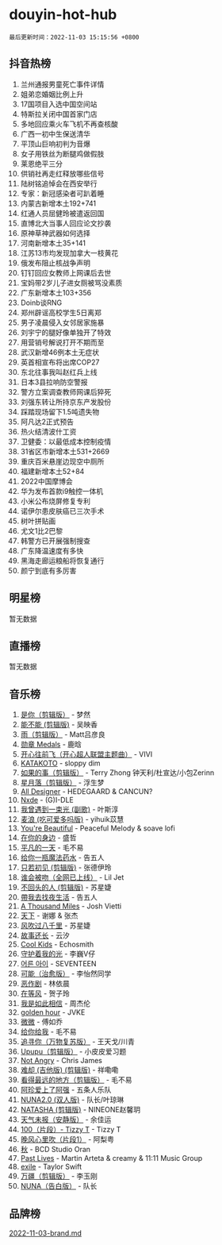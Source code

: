 # douyin-hot-hub

`最后更新时间：2022-11-03 15:15:56 +0800`

## 抖音热榜

1. 兰州通报男童死亡事件详情
1. 姐弟恋婚姻比例上升
1. 17国项目入选中国空间站
1. 特斯拉关闭中国首家门店
1. 多地回应乘火车飞机不再查核酸
1. 广西一初中生保送清华
1. 平顶山巨响初判为音爆
1. 女子用铁丝为断腿鸡做假肢
1. 莱恩绝平三分
1. 供销社再走红释放哪些信号
1. 陆树铭追悼会在西安举行
1. 专家：新冠感染者可趴着睡
1. 内蒙古新增本土192+741
1. 红通人员屈健玲被遣返回国
1. 直博北大当事人回应论文抄袭
1. 原神草神武器如何选择
1. 河南新增本土35+141
1. 江苏13市均发现加拿大一枝黄花
1. 俄发布阻止核战争声明
1. 钉钉回应女教师上网课后去世
1. 宝妈带2岁儿子进女厕被骂没素质
1. 广东新增本土103+356
1. Doinb谈RNG
1. 郑州辟谣高校学生5日离郑
1. 男子凌晨侵入女邻居家施暴
1. 刘宇宁的腿好像单独开了特效
1. 用营销号解说打开不期而至
1. 武汉新增46例本土无症状
1. 英首相宣布将出席COP27
1. 东北往事我叫赵红兵上线
1. 日本3县拉响防空警报
1. 警方立案调查教师网课后猝死
1. 刘强东转让所持京东产发股份
1. 踩踏现场留下1.5吨遗失物
1. 阿凡达2正式预告
1. 热火结清波什工资
1. 卫健委：以最低成本控制疫情
1. 31省区市新增本土531+2669
1. 重庆百米悬崖边现空中厕所
1. 福建新增本土52+84
1. 2022中国摩博会
1. 华为发布首款i9触控一体机
1. 小米公布烧屏修复专利
1. 诺伊尔患皮肤癌已三次手术
1. 树叶拼贴画
1. 尤文1比2巴黎
1. 韩警方已开展强制搜查
1. 广东降温速度有多快
1. 黑海走廊运粮船将恢复通行
1. 颜宁到底有多厉害

## 明星榜

暂无数据

## 直播榜

暂无数据

## 音乐榜

1. [是你（剪辑版）](https://sf6-cdn-tos.douyinstatic.com/obj/tos-cn-ve-2774/46019dae783c4c969944217fe1cfafc4) - 梦然
1. [能不能 (剪辑版)](https://sf6-cdn-tos.douyinstatic.com/obj/tos-cn-ve-2774/fc4a6c45b4a34277ba4088e1d7fdff98) - 吴映香
1. [雨（剪辑版）](https://sf6-cdn-tos.douyinstatic.com/obj/tos-cn-ve-2774/1daf425e3c6d4bd5941a2a6b42e227cb) - Matt吕彦良
1. [勋章 Medals](https://sf3-cdn-tos.douyinstatic.com/obj/tos-cn-ve-2774/9b76f8a05eae433fb25f6e9524ee156d) - 鹿晗
1. [开心往前飞（开心超人联盟主题曲）](https://sf3-cdn-tos.douyinstatic.com/obj/tos-cn-ve-2774/9d8fb7c82cf1421fb93a9fe925275e0a) - VIVI
1. [KATAKOTO](https://sf6-cdn-tos.douyinstatic.com/obj/tos-cn-ve-2774/c2b2f5a0d95349eb9c9e0d7bef00bc9d) - sloppy dim
1. [如果的事（剪辑版）](https://sf6-cdn-tos.douyinstatic.com/obj/tos-cn-ve-2774/324a764a5a68407e99e6ead9f5a22e3d) - Terry Zhong 钟天利/杜宣达/小包Zerinn
1. [星月落（剪辑版）](https://sf3-cdn-tos.douyinstatic.com/obj/tos-cn-ve-2774/64f6a265eb564060b6567ad99582aaca) - 浮生梦
1. [All Designer](https://sf3-cdn-tos.douyinstatic.com/obj/tos-cn-ve-2774/d57ee52535cf48e58f2988ea5455424c) - HEDEGAARD & CANCUN?
1. [Nxde](https://sf3-cdn-tos.douyinstatic.com/obj/tos-cn-ve-2774/oIX3f18tZUgCZQQbRlIOGAnjZy3eDBR6BgZmqV) - (G)I-DLE
1. [我曾遇到一束光 (副歌)]() - 叶斯淳
1. [麦浪 (吃可爱多吗版)](https://sf3-cdn-tos.douyinstatic.com/obj/tos-cn-ve-2774/fb2bf2aaa2854aaa8ec0fcfabbee4bd8) - yihuik苡慧
1. [You're Beautiful](https://sf6-cdn-tos.douyinstatic.com/obj/tos-cn-ve-2774/95be745d658f43fe9be3642ce0d729a2) - Peaceful Melody & soave lofi
1. [在你的身边](https://sf3-cdn-tos.douyinstatic.com/obj/tos-cn-ve-2774/9dce2ee6c9f84c17a6d68458730d7ae8) - 盛哲
1. [平凡的一天]() - 毛不易
1. [给你一瓶魔法药水](https://sf6-cdn-tos.douyinstatic.com/obj/tos-cn-ve-2774/7feb593ee8de4da69c1370c49d58b610) - 告五人
1. [只若初见 (剪辑版)]() - 张德伊玲
1. [谁会被吻（全网已上线）](https://sf6-cdn-tos.douyinstatic.com/obj/tos-cn-ve-2774/b4aa7945c88d491584f57caea87b054c) - Lil Jet
1. [不回头的人 (剪辑版)]() - 苏星婕
1. [帶我去找夜生活]() - 告五人
1. [A Thousand Miles]() - Josh Vietti
1. [天下]() - 谢娜 & 张杰
1. [风吹过八千里](https://sf6-cdn-tos.douyinstatic.com/obj/tos-cn-ve-2774/a1a6ff5c96de4f13890fedc3fd6d4c76) - 苏星婕
1. [故事还长]() - 云汐
1. [Cool Kids](https://sf6-cdn-tos.douyinstatic.com/obj/tos-cn-ve-2774/bb53961b549943f2b97f436a450f92d3) - Echosmith
1. [守护着我的光](https://sf6-cdn-tos.douyinstatic.com/obj/tos-cn-ve-2774/ed20fb3dda19418492eb676bfe287e15) - 李巍V仔
1. [어른 아이](https://sf3-cdn-tos.douyinstatic.com/obj/tos-cn-ve-2774/b46a0146aad64d38857966fc80128d7e) - SEVENTEEN
1. [可能（治愈版）]() - 李怡然同学
1. [恶作剧]() - 林依晨
1. [在等风]() - 贺子玲
1. [我是如此相信]() - 周杰伦
1. [golden hour]() - JVKE
1. [微微](https://sf6-cdn-tos.douyinstatic.com/obj/tos-cn-ve-2774/fa3e3d2d6e9142b7a6d9275f686307cf) - 傅如乔
1. [给你给我]() - 毛不易
1. [追寻你（万物复苏版）](https://sf3-cdn-tos.douyinstatic.com/obj/tos-cn-ve-2774/cfb22ccf85784f2f83bcefe9ad675822) - 王天戈/川青
1. [Upupu（剪辑版）](https://sf3-cdn-tos.douyinstatic.com/obj/tos-cn-ve-2774/f05adf8a32ec4a9290c3215caa938174) - 小皮皮爱习题
1. [Not Angry](https://sf6-cdn-tos.douyinstatic.com/obj/tos-cn-ve-2774/651f30a826dc43cbb6becf6b048f9541) - Chris James
1. [难却 (吉他版) (剪辑版)](https://sf6-cdn-tos.douyinstatic.com/obj/tos-cn-ve-2774/28b5f782f9944ca399e9078a30c9697a) - 祥嘞嘞
1. [看得最远的地方（剪辑版）](https://sf6-cdn-tos.douyinstatic.com/obj/tos-cn-ve-2774/7e3cdc91401846d0a5a08ac34c7105ad) - 毛不易
1. [阿珍爱上了阿强]() - 五条人乐队
1. [NUNA2.0 (双人版)](https://sf3-cdn-tos.douyinstatic.com/obj/tos-cn-ve-2774/bb6083b682a343c29cd19acc67fac1e4) - 队长/叶琼琳
1. [NATASHA (剪辑版)](https://sf3-cdn-tos.douyinstatic.com/obj/tos-cn-ve-2774/00020502707449e8a2e22cdc400511ab) - NINEONE赵馨玥
1. [天气未报（安静版）]() - 余佳运
1. [100（片段）- Tizzy T](https://sf3-cdn-tos.douyinstatic.com/obj/tos-cn-ve-2774/497c57a463ec438fb1bd780d7cdd581f) - Tizzy T
1. [晚风心里吹（片段1）](https://sf3-cdn-tos.douyinstatic.com/obj/tos-cn-ve-2774/504672ab830c472fa6a5870195b458a9) - 阿梨粤
1. [秋](https://sf3-cdn-tos.douyinstatic.com/obj/tos-cn-ve-2774/da45cfce5f7e42d79fb0090ab36523f4) - BCD Studio Oran
1. [Past Lives](https://sf3-cdn-tos.douyinstatic.com/obj/tos-cn-ve-2774/e75cfe0f1fa54d25951fc9e1411226aa) - Martin Arteta & creamy & 11:11 Music Group
1. [exile](https://sf6-cdn-tos.douyinstatic.com/obj/tos-cn-ve-2774/77ec4f6b0999429186ada733032d8a0b) - Taylor Swift
1. [万疆（剪辑版）](https://sf3-cdn-tos.douyinstatic.com/obj/tos-cn-ve-2774/59f5b22062174b639df7640423f84460) - 李玉刚
1. [NUNA（告白版）](https://sf3-cdn-tos.douyinstatic.com/obj/tos-cn-ve-2774/a65828cbd8ce41a78a430a58b49f4feb) - 队长

## 品牌榜

[2022-11-03-brand.md](2022-11-03-brand.md)
